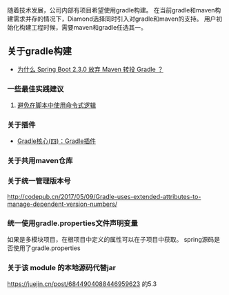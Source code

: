 
随着技术发展，公司内部有项目希望使用gradle构建。
在当前gradle和maven构建需求并存的情况下，Diamond选择同时引入对gradle和maven的支持。
用户初始化构建工程时候，需要maven和gradle任选其一。

## 关于gradle构建
* [为什么 Spring Boot 2.3.0 放弃 Maven 转投 Gradle ？](http://blog.didispace.com/spring-boot-gradle/)

### 一些最佳实践建议
1. [避免在脚本中使用命令式逻辑](https://docs.gradle.org/current/userguide/authoring_maintainable_build_scripts.html#sec:avoid_imperative_logic_in_scripts)


### 关于插件
* [Gradle核心(四)：Gradle插件](https://segmentfault.com/a/1190000021096551)


### 关于共用maven仓库

### 关于统一管理版本号
http://codepub.cn/2017/05/09/Gradle-uses-extended-attributes-to-manage-dependent-version-numbers/

### 统一使用gradle.properties文件声明变量
如果是多模块项目，在根项目中定义的属性可以在子项目中获取。
spring源码是否使用了gradle.properties

### 关于该 module 的本地源码代替jar
https://juejin.cn/post/6844904088446959623  的5.3